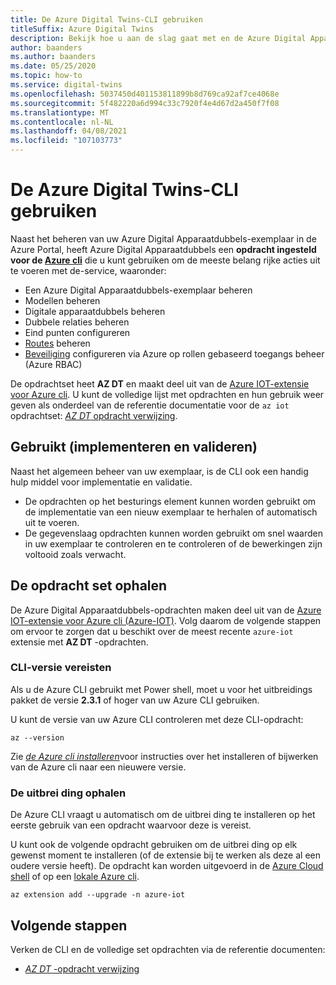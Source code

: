```yaml
---
title: De Azure Digital Twins-CLI gebruiken
titleSuffix: Azure Digital Twins
description: Bekijk hoe u aan de slag gaat met en de Azure Digital Apparaatdubbels CLI gebruikt.
author: baanders
ms.author: baanders
ms.date: 05/25/2020
ms.topic: how-to
ms.service: digital-twins
ms.openlocfilehash: 5037450d401153811899b8d769ca92af7ce4068e
ms.sourcegitcommit: 5f482220a6d994c33c7920f4e4d67d2a450f7f08
ms.translationtype: MT
ms.contentlocale: nl-NL
ms.lasthandoff: 04/08/2021
ms.locfileid: "107103773"
---
```

# <a name="use-the-azure-digital-twins-cli"></a>De Azure Digital Twins-CLI gebruiken

Naast het beheren van uw Azure Digital Apparaatdubbels-exemplaar in de Azure Portal, heeft Azure Digital Apparaatdubbels een **opdracht ingesteld voor de [Azure cli](/cli/azure/what-is-azure-cli)** die u kunt gebruiken om de meeste belang rijke acties uit te voeren met de-service, waaronder:
* Een Azure Digital Apparaatdubbels-exemplaar beheren
* Modellen beheren
* Digitale apparaatdubbels beheren
* Dubbele relaties beheren
* Eind punten configureren
* [Routes](concepts-route-events.md) beheren
* [Beveiliging](concepts-security.md) configureren via Azure op rollen gebaseerd toegangs beheer (Azure RBAC)

De opdrachtset heet **AZ DT** en maakt deel uit van de [Azure IOT-extensie voor Azure cli](https://github.com/Azure/azure-iot-cli-extension). U kunt de volledige lijst met opdrachten en hun gebruik weer geven als onderdeel van de referentie documentatie voor de `az iot` opdrachtset: [ *AZ DT* opdracht verwijzing](/cli/azure/dt).

## <a name="uses-deploy-and-validate"></a>Gebruikt (implementeren en valideren)

Naast het algemeen beheer van uw exemplaar, is de CLI ook een handig hulp middel voor implementatie en validatie.
* De opdrachten op het besturings element kunnen worden gebruikt om de implementatie van een nieuw exemplaar te herhalen of automatisch uit te voeren.
* De gegevenslaag opdrachten kunnen worden gebruikt om snel waarden in uw exemplaar te controleren en te controleren of de bewerkingen zijn voltooid zoals verwacht.

## <a name="get-the-command-set"></a>De opdracht set ophalen

De Azure Digital Apparaatdubbels-opdrachten maken deel uit van de [Azure IOT-extensie voor Azure cli (Azure-IOT)](https://github.com/Azure/azure-iot-cli-extension). Volg daarom de volgende stappen om ervoor te zorgen dat u beschikt over de meest recente `azure-iot` extensie met **AZ DT** -opdrachten.

### <a name="cli-version-requirements"></a>CLI-versie vereisten

Als u de Azure CLI gebruikt met Power shell, moet u voor het uitbreidings pakket de versie **2.3.1** of hoger van uw Azure CLI gebruiken.

U kunt de versie van uw Azure CLI controleren met deze CLI-opdracht:
```azurecli
az --version
```

Zie [*de Azure cli installeren*](/cli/azure/install-azure-cli)voor instructies over het installeren of bijwerken van de Azure cli naar een nieuwere versie.

### <a name="get-the-extension"></a>De uitbrei ding ophalen

De Azure CLI vraagt u automatisch om de uitbrei ding te installeren op het eerste gebruik van een opdracht waarvoor deze is vereist.

U kunt ook de volgende opdracht gebruiken om de uitbrei ding op elk gewenst moment te installeren (of de extensie bij te werken als deze al een oudere versie heeft). De opdracht kan worden uitgevoerd in de [Azure Cloud shell](../cloud-shell/overview.md) of op een [lokale Azure cli](/cli/azure/install-azure-cli).

```azurecli-interactive
az extension add --upgrade -n azure-iot
```

## <a name="next-steps"></a>Volgende stappen

Verken de CLI en de volledige set opdrachten via de referentie documenten:
* [*AZ DT* -opdracht verwijzing](/cli/azure/dt)